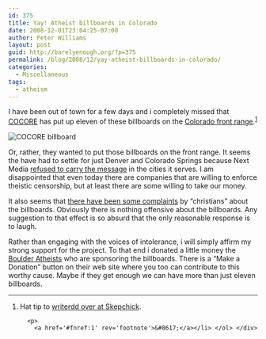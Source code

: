 ```yaml
---
id: 375
title: Yay! Atheist billboards in Colorado
date: 2008-12-01T23:04:25-07:00
author: Peter Williams
layout: post
guid: http://barelyenough.org/?p=375
permalink: /blog/2008/12/yay-atheist-billboards-in-colorado/
categories:
  - Miscellaneous
tags:
  - atheism
---
```

I have been out of town for a few days and i completely missed that [COCORE](http://cocore.org/) has put up eleven of these billboards on the [Colorado front range](http://en.wikipedia.org/wiki/Colorado_Front_Range).<sup id='fnref:1'><a href='#fn:1' rel='footnote'>1</a></sup>

![COCORE billboard](/blog/media/cocore-dont-believe-billboard.jpg) 

Or, rather, they wanted to put those billboards on the front range. It seems the have had to settle for just Denver and Colorado Springs because Next Media [refused to carry the message](http://metrostateatheists.wordpress.com/2008/11/11/eleven-secular-colorado-billboards-in-november/?referer=sphere_related_content/) in the cities it serves. I am disappointed that even today there are companies that are willing to enforce theistic censorship, but at least there are some willing to take our money.

It also seems that [there have been some complaints](http://www.rockymountainnews.com/news/2008/nov/26/johnson-just-eight-words-on-a-billboard/) by &#8220;christians&#8221; about the billboards. Obviously there is nothing offensive about the billboards. Any suggestion to that effect is so absurd that the only reasonable response is to laugh.

Rather than engaging with the voices of intolerance, i will simply affirm my strong support for the project. To that end i donated a little money the [Boulder Atheists](http://boulderatheists.org/) who are sponsoring the billboards. There is a &#8220;Make a Donation&#8221; button on their web site where you too can contribute to this worthy cause. Maybe if they get enough we can have more than just eleven billboards.

<div class='footnotes'>
  <hr />
  
  <ol>
    <li id='fn:1'>
      <p>
        Hat tip to <a href='http://skepchick.org/blog/?p=4465'>writerdd over at Skepchick</a>.
      </p>
      
      <p>
        <a href='#fnref:1' rev='footnote'>&#8617;</a></li> </ol> </div>